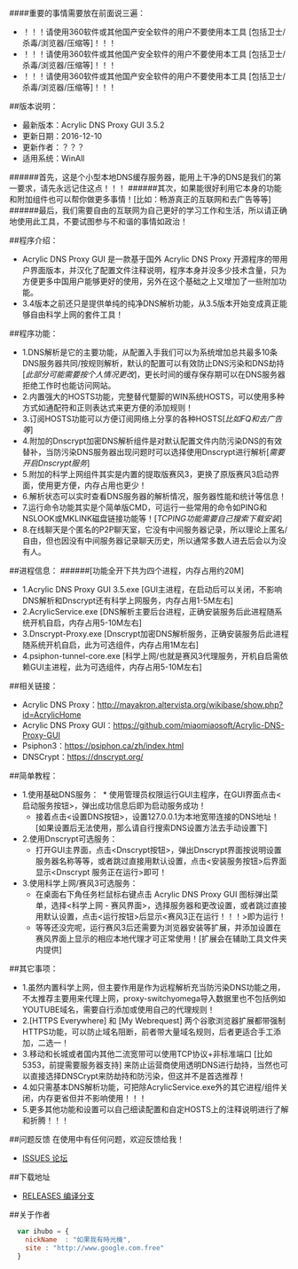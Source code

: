 ####重要的事情需要放在前面说三遍：
* ！！！请使用360软件或其他国产安全软件的用户不要使用本工具 [包括卫士/杀毒/浏览器/压缩等]！！！
* ！！！请使用360软件或其他国产安全软件的用户不要使用本工具 [包括卫士/杀毒/浏览器/压缩等]！！！
* ！！！请使用360软件或其他国产安全软件的用户不要使用本工具 [包括卫士/杀毒/浏览器/压缩等]！！！

##版本说明：
* 最新版本：Acrylic DNS Proxy GUI 3.5.2
* 更新日期：2016-12-10
* 更新作者：？？？
* 适用系统：WinAll
 

######首先，这是个小型本地DNS缓存服务器，能用上干净的DNS是我们的第一要求，请先永远记住这点！！！
######其次，如果能很好利用它本身的功能和附加组件也可以帮你做更多事情！[比如：畅游真正的互联网和去广告等等]
######最后，我们需要自由的互联网为自己更好的学习工作和生活，所以请正确地使用此工具，不要试图参与不和谐的事情如政治！

##程序介绍：
* Acrylic DNS Proxy GUI 是一款基于国外 Acrylic DNS Proxy 开源程序的带用户界面版本，并汉化了配置文件注释说明，程序本身并没多少技术含量，只为方便更多中国用户能够更好的使用，另外在这个基础之上又增加了一些附加功能。
* 3.4版本之前还只是提供单纯的纯净DNS解析功能，从3.5版本开始变成真正能够自由科学上网的套件工具！

##程序功能：
* 1.DNS解析是它的主要功能，从配置入手我们可以为系统增加总共最多10条DNS服务器共同/按规则解析，默认的配置可以有效防止DNS污染和DNS劫持[*此部分可能需要按个人情况更改*]，更长时间的缓存保存期可以在DNS服务器拒绝工作时也能访问网站。
* 2.内置强大的HOSTS功能，完整替代蹩脚的WIN系统HOSTS，可以使用多种方式如通配符和正则表达式来更方便的添加规则！
* 3.订阅HOSTS功能可以方便订阅网络上分享的各种HOSTS[*比如FQ和去广告等*]
* 4.附加的Dnscrypt加密DNS解析组件是对默认配置文件内防污染DNS的有效替补，当防污染DNS服务器出现问题时可以选择使用Dnscrypt进行解析[*需要开启Dnscrypt服务*]
* 5.附加的科学上网组件其实是内置的提取版赛风3，更换了原版赛风3启动界面，使用更方便，内存占用也更少！
* 6.解析状态可以实时查看DNS服务器的解析情况，服务器性能和统计等信息！
* 7.运行命令功能其实是个简单版CMD，可运行一些常用的命令如PING和NSLOOK或MKLINK磁盘链接功能等！[*TCPING功能需要自己搜索下载安装*]
* 8.在线聊天是个匿名的P2P聊天室，它没有中间服务器记录，所以理论上匿名/自由，但也因没有中间服务器记录聊天历史，所以通常多数人进去后会以为没有人。

##进程信息：
######[功能全开下共为四个进程，内存占用约20M]
* 1.Acrylic DNS Proxy GUI 3.5.exe   [GUI主进程，在启动后可以关闭，不影响DNS解析和Dnscrypt还有科学上网服务，内存占用1-5M左右] 
* 2.AcrylicService.exe   [DNS解析主要后台进程，正确安装服务后此进程随系统开机自启，内存占用5-10M左右]
* 3.Dnscrypt-Proxy.exe   [Dnscrypt加密DNS解析服务，正确安装服务后此进程随系统开机自启，此为可选组件，内存占用1M左右]
* 4.psiphon-tunnel-core.exe   [科学上网/也就是赛风3代理服务，开机自启需依赖GUI主进程，此为可选组件，内存占用5-10M左右]

##相关链接：
* Acrylic DNS Proxy：http://mayakron.altervista.org/wikibase/show.php?id=AcrylicHome
* Acrylic DNS Proxy GUI：https://github.com/miaomiaosoft/Acrylic-DNS-Proxy-GUI
* Psiphon3：https://psiphon.ca/zh/index.html
* DNSCrypt：https://dnscrypt.org/

##简单教程：
* 1.使用基础DNS服务：
  *  使用管理员权限运行GUI主程序，在GUI界面点击<启动服务按钮>，弹出成功信息后即为启动服务成功！
  *  接着点击<设置DNS按钮>，设置127.0.0.1为本地宽带连接的DNS地址！[如果设置后无法使用，那么请自行搜索DNS设置方法去手动设置下]
* 2.使用Dnscrypt可选服务：
  * 打开GUI主界面，点击<Dnscrypt按钮>，弹出Dnscrypt界面按说明设置服务器名称等等，或者跳过直接用默认设置，点击<安装服务按钮>后界面显示<Dnscrypt 服务正在运行>即可！
* 3.使用科学上网/赛风3可选服务：
  * 在桌面右下角任务栏鼠标右键点击 Acrylic DNS Proxy GUI 图标弹出菜单，选择<科学上网 - 赛风界面>，选择服务器和更改设置，或者跳过直接用默认设置，点击<运行按钮>后显示<赛风3正在运行！！！>即为运行！
  * 等等还没完呢，运行赛风3后还需要为浏览器安装<proxy-switchyomega>等扩展，并添加设置在赛风界面上显示的相应本地代理才可正常使用！[扩展会在辅助工具文件夹内提供]

##其它事项：
 * 1.虽然内置科学上网，但主要作用是作为远程解析充当防污染DNS功能之用，不太推荐主要用来代理上网，proxy-switchyomega导入数据里也不包括例如YOUTUBE域名，需要自行添加或使用自己的代理规则！
 * 2.[HTTPS Everywhere] 和 [My Webrequest] 两个谷歌浏览器扩展都带强制HTTPS功能，可以防止域名阻断，前者带大量域名规则，后者更适合手工添加，二选一！
 * 3.移动和长城或者国内其他二流宽带可以使用TCP协议+非标准端口 [比如5353，前提需要服务器支持] 来防止运营商使用透明DNS进行劫持，当然也可以直接选择DNSCrypt来防劫持和防污染，但这并不是首选推荐！
 * 4.如只需基本DNS解析功能，可把除AcrylicService.exe外的其它进程/组件关闭，内存更省但并不影响使用！！！
 * 5.更多其他功能和设置可以自己细读配置和自定HOSTS上的注释说明进行了解和折腾！！！

##问题反馈
在使用中有任何问题，欢迎反馈给我！
* [ISSUES 论坛](https://github.com/miaomiaosoft/Acrylic-DNS-Proxy-GUI/issues)

##下载地址
 * [RELEASES 编译分支](https://github.com/miaomiaosoft/Acrylic-DNS-Proxy-GUI/releases)

##关于作者
```javascript
  var ihubo = {
    nickName  : "如果我有時光機",
    site : "http://www.google.com.free"
  }
```
